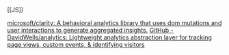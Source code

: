 [[JS]]

[microsoft/clarity: A behavioral analytics library that uses dom mutations and user interactions to generate aggregated insights.](https://github.com/microsoft/clarity)
[GitHub - DavidWells/analytics: Lightweight analytics abstraction layer for tracking page views, custom events, & identifying visitors](https://github.com/DavidWells/analytics)